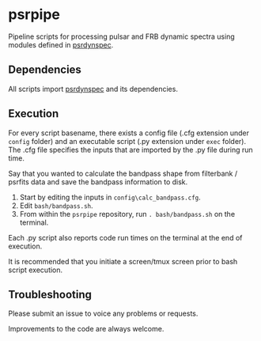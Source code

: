 # psrpipe
Pipeline scripts for processing pulsar and FRB dynamic spectra using modules defined in [psrdynspec](https://github.com/akshaysuresh1/psrdynspec).

## Dependencies
All scripts import [psrdynspec](https://github.com/akshaysuresh1/psrdynspec) and its dependencies.

## Execution
For every script basename, there exists a config file (.cfg extension under ```config``` folder) and an executable script (.py extension under ```exec``` folder). The .cfg file specifies the inputs that are imported by the .py file during run time.

Say that you wanted to calculate the bandpass shape from filterbank / psrfits data and save the bandpass information to disk.
1. Start by editing the inputs in ```config\calc_bandpass.cfg```.
2. Edit ```bash/bandpass.sh```.
3. From within the ```psrpipe``` repository, run ```. bash/bandpass.sh``` on the terminal.

Each .py script also reports code run times on the terminal at the end of execution.

It is recommended that you initiate a screen/tmux screen prior to bash script execution.

## Troubleshooting
Please submit an issue to voice any problems or requests.

Improvements to the code are always welcome.
